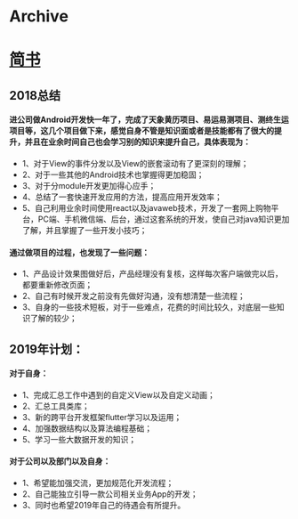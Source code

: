 # Archive
# [简书](https://www.jianshu.com/u/e2717c342584)
## 2018总结
#### 进公司做Android开发快一年了，完成了天象黄历项目、易运易测项目、测终生运项目等，这几个项目做下来，感觉自身不管是知识面或者是技能都有了很大的提升，并且在业余时间自己也会学习别的知识来提升自己，具体表现为：
* 1、对于View的事件分发以及View的嵌套滚动有了更深刻的理解；
* 2、对于一些其他的Android技术也掌握得更加稳固；
* 3、对于分module开发更加得心应手；
* 4、总结了一套快速开发应用的方法，提高应用开发效率；
* 5、自己利用业余时间使用react以及javaweb技术，开发了一套网上购物平台，PC端、手机微信端、后台，通过这套系统的开发，使自己对java知识更加了解，并且掌握了一些开发小技巧；
#### 通过做项目的过程，也发现了一些问题：
* 1、产品设计效果图做好后，产品经理没有复核，这样每次客户端做完以后，都要重新修改页面；
* 2、自己有时候开发之前没有先做好沟通，没有想清楚一些流程；
* 3、自身的一些技术短板，对于一些难点，花费的时间比较久，对底层一些知识了解的较少；
## 2019年计划：
#### 对于自身：
* 1、完成汇总工作中遇到的自定义View以及自定义动画；
* 2、汇总工具类库；
* 3、新的跨平台开发框架flutter学习以及运用；
* 4、加强数据结构以及算法编程基础；
* 5、学习一些大数据开发的知识；
#### 对于公司以及部门以及自身：
* 1、希望能加强交流，更加规范化开发流程；
* 2、自己能独立引导一款公司相关业务App的开发；
* 3、同时也希望2019年自己的待遇会有所提升。
